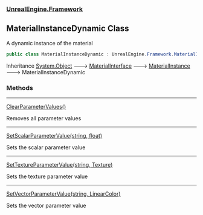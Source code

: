 ### [UnrealEngine.Framework](UnrealEngine_Framework.md 'UnrealEngine.Framework')
## MaterialInstanceDynamic Class
A dynamic instance of the material  
```csharp
public class MaterialInstanceDynamic : UnrealEngine.Framework.MaterialInstance
```

Inheritance [System.Object](https://docs.microsoft.com/en-us/dotnet/api/System.Object 'System.Object') &#129106; [MaterialInterface](MaterialInterface.md 'UnrealEngine.Framework.MaterialInterface') &#129106; [MaterialInstance](MaterialInstance.md 'UnrealEngine.Framework.MaterialInstance') &#129106; MaterialInstanceDynamic  
### Methods

***
[ClearParameterValues()](MaterialInstanceDynamic_ClearParameterValues().md 'UnrealEngine.Framework.MaterialInstanceDynamic.ClearParameterValues()')

Removes all parameter values  

***
[SetScalarParameterValue(string, float)](MaterialInstanceDynamic_SetScalarParameterValue(string_float).md 'UnrealEngine.Framework.MaterialInstanceDynamic.SetScalarParameterValue(string, float)')

Sets the scalar parameter value  

***
[SetTextureParameterValue(string, Texture)](MaterialInstanceDynamic_SetTextureParameterValue(string_Texture).md 'UnrealEngine.Framework.MaterialInstanceDynamic.SetTextureParameterValue(string, UnrealEngine.Framework.Texture)')

Sets the texture parameter value  

***
[SetVectorParameterValue(string, LinearColor)](MaterialInstanceDynamic_SetVectorParameterValue(string_LinearColor).md 'UnrealEngine.Framework.MaterialInstanceDynamic.SetVectorParameterValue(string, UnrealEngine.Framework.LinearColor)')

Sets the vector parameter value  
